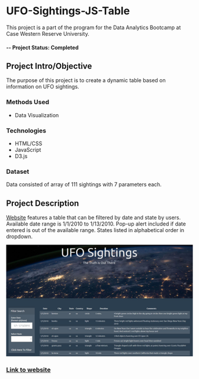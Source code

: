 # UFO-Sightings-JS-Table
This project is a part of the program for the Data Analytics Bootcamp at Case Western Reserve University.

#### -- Project Status: Completed

## Project Intro/Objective
The purpose of this project is to create a dynamic table based on information on UFO sightings. 

### Methods Used
* Data Visualization

### Technologies
* HTML/CSS
* JavaScript
* D3.js

### Dataset
Data consisted of array of 111 sightings with 7 parameters each.

## Project Description
[Website](https://vl14.github.io/javascript-challenge/) features a table that can be filtered by date and state by users. Available date range is 1/1/2010 to 1/13/2010. Pop-up alert included if date entered is out of the available range. States listed in alphabetical order in dropdown.

![screenshot](https://github.com/VL14/UFO_Sightings_JS_Table/blob/master/images/website_image.JPG)

### [Link to website](https://vl14.github.io/javascript-challenge/)
